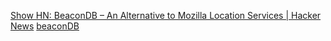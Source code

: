 
[Show HN: BeaconDB – An Alternative to Mozilla Location Services | Hacker News](https://news.ycombinator.com/item?id=40895672)
[beaconDB](https://beacondb.net/)
